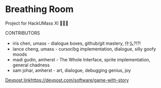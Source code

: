 # Breathing Room
Project for HackUMass XI 🦣🥳🎈 

CONTRIBUTORS
* iris chen, umass - dialogue boxes, github/git mastery, 什么?!?!
* lance cheng, umass - cursor/bg implementation, dialogue, silly goofy moods
* madi gudin, amherst - The Whole Interface, sprite implementation, general chadness
* sam johar, amherst - art, dialogue, debugging genius, joy

[Devpost link](https://devpost.com/software/game-with-story)https://devpost.com/software/game-with-story
